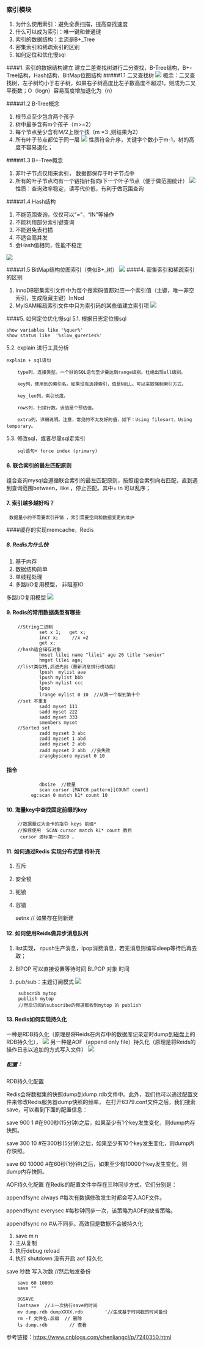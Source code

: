 ### 索引模块
1.  为什么使用索引：避免全表扫描，提高查找速度
2. 什么可以成为索引：唯一键和普通键
3. 索引的数据结构：主流是B+_Tree
4. 密集索引和稀疏索引的区别
5. 如何定位和优化慢sql

  
    

####1. 索引的数据结构建立
 建立二差查找树进行二分查找，B-Tree结构，B+-Tree结构，Hash结构，BitMap位图结构
#####1.1 二叉查找树
![](http://ww1.sinaimg.cn/large/b06adeeegy1g0nqgod5a7j21gk0qldkd.jpg)
概念：二叉查找树，左子树均小于右子树，如果右子树高度比左子数高度不超过1，则成为二叉平衡数；O（logn）容易高度增加退化为（n）

#####1.2 B-Tree概念
1. 根节点至少包含两个孩子
2. 树中最多含有m个孩子（m>=2）
3. 每个节点至少含有M/2上限个孩（m =3 ,则结果为2）
4. 所有叶子节点都位于同一层
![](http://ww1.sinaimg.cn/large/b06adeeegy1g0nqhkaow5j21e40pmh1o.jpg)
性质符合升序，关键字个数小于m-1，树的高度不容易退化；

#####1.3 B+-Tree概念 
1. 非叶子节点仅用来索引， 数据都保存于叶子节点中
2. 所有的叶子节点均有一个链指针指向i下一个叶子节点（便于做范围统计）
![](http://ww1.sinaimg.cn/large/b06adeeegy1g0nqjd8789j21cx0plh3x.jpg)
性质：查询效率稳定，读写代价低，有利于做范围查询

#####1.4 Hash结构
1. 不能范围查询，仅仅可以“=”，“IN”等操作
2. 不能利用部分索引键查询
3. 不能避免表扫描
4. 不适合高并发
5. 会Hash值相同，性能不稳定 

![](http://ww1.sinaimg.cn/large/b06adeeegy1g0nqn27kasj216c0mgtmz.jpg)
    
#####1.5 BitMap结构位图索引（类似B+_树）
    ![](http://ww1.sinaimg.cn/large/b06adeeegy1g0nqv0c3ppj213l0pkwlh.jpg)
####4.  密集索引和稀疏索引的区别
1. InnoDB密集索引文件中为每个搜索码值都对应一个索引值（主键，唯一非空索引，生成隐藏主键）InNod
2. MyISAM稀疏索引文件中只为索引码的某些值建立索引项
![](http://ww1.sinaimg.cn/large/b06adeeegy1g0o8azbd8vj21ag0n94dj.jpg)

####5.  如何定位优化慢sql
5.1. 根据日志定位慢sql

    show variables like '%quer%'
    show status like  '%slow_qureries%'

5.2. explain 进行工具分析
    
    explain + sql语句
    
        type列，连接类型。一个好的SQL语句至少要达到range级别。杜绝出现all级别。
        
        key列，使用到的索引名。如果没有选择索引，值是NULL。可以采取强制索引方式。
        
        key_len列，索引长度。
        
        rows列，扫描行数。该值是个预估值。
        
        extra列，详细说明。注意，常见的不太友好的值，如下：Using filesort，Using temporary。
5.3. 修改sql，或者尽量sql走索引
        
        sql语句+ force index (primary)

#### 6. 联合索引的最左匹配原则
  组合查询mysql会遵循联合索引的最左匹配原则，按照组合索引向右匹配，直到遇到查询范围between，like ，停止匹配。其中= in 可以乱序；

#### 7. 索引越多越好吗？
     数据量小的不需要索引开销 ，索引需要空间和数据变更的维护

####缓存的实现memcache，Redis

##### 8. Redis为什么快
1. 基于内存
2. 数据结构简单
3. 单线程处理
4. 多路I/O复用模型， 非阻塞IO

多路I/O复用模型
![](http://ww1.sinaimg.cn/large/b06adeeegy1g0o9129gmkj218m0pe0y3.jpg)


#### 9.  Redis的常用数据类型有哪些         
               
        //String二进制
                set x 1;   get x;
                incr x;     //x =2 
                get x;
        //hash适合储存对象
                hmset lilei name "lilei" age 26 title "senior"
                hmget lilei age;
        //list类似栈,后进先出（最新消息排行榜功能）
                lpush  mylist aaa
                lpush mylist bbb
                lpush mylist ccc
                lpop 
                lrange mylist 0 10  //从第一个取到第十个
        //set 不重复
                sadd myset 111
                sadd myset 222
                sadd myset 333
                smembers myset
        //Sorted set
                zadd myzset 3 abc
                zadd myzset 1 abd
                zadd myzset 2 abb
                zadd myzset 2 abb  //会失败
                zrangbyscore myzset 0 10 
               
#### 指令
                
                dbsize  //数量
                scan cursor [MATCH pattern][COUNT count]
             eg:scan 0 match k1* count 10
             
 
 #### 10. 海量key中查找固定前缀的key
        //数据量过大会卡的指令 keys 前缀*
        //推荐使用  SCAN cursor match k1* count 数目
         cursor 游标第一次区0 ，
 #### 11. 如何通过Redis 实现分布式锁 待补充
 
 1. 互斥
 2. 安全锁
 3. 死锁
 4. 容错
       
       setnx    //  如果存在则新建
       
                
#### 12. 如何使用Reids做异步消息队列
1. list实现， rpush生产消息，lpop消费消息，若无消息则编写sleep等待后再去取；

2. BlPOP  可以直接设置等待时间     BLPOP  对象 时间

3. pub/sub：主题订阅模式
![](http://ww1.sinaimg.cn/large/b06adeeegy1g0oaq8f7f9j21e60r3ti6.jpg)

        
        subscrib mytop
        publish mytop
        //然后订阅的subscribe的频道都收到mytop 的 publish
           
#### 13. Redis如何实现持久化

一种是RDB持久化（原理是将Reids在内存中的数据库记录定时dump到磁盘上的RDB持久化），
![](http://ww1.sinaimg.cn/large/b06adeeegy1g0yy4124agj20gn053gm7.jpg)
另一种是AOF（append only file）持久化（原理是将Reids的操作日志以追加的方式写入文件）
![](http://ww1.sinaimg.cn/large/b06adeeegy1g0yy49vndkj20hj037aan.jpg)
##### 配置：
RDB持久化配置

Redis会将数据集的快照dump到dump.rdb文件中。此外，我们也可以通过配置文件来修改Redis服务器dump快照的频率，
在打开6379.conf文件之后，我们搜索save，可以看到下面的配置信息：

save 900 1              #在900秒(15分钟)之后，如果至少有1个key发生变化，则dump内存快照。

save 300 10            #在300秒(5分钟)之后，如果至少有10个key发生变化，则dump内存快照。

save 60 10000        #在60秒(1分钟)之后，如果至少有10000个key发生变化，则dump内存快照。

AOF持久化配置
在Redis的配置文件中存在三种同步方式，它们分别是：

appendfsync always     #每次有数据修改发生时都会写入AOF文件。

appendfsync everysec  #每秒钟同步一次，该策略为AOF的缺省策略。

appendfsync no          #从不同步。高效但是数据不会被持久化
1. save m n  
2. 主从复制
3. 执行debug reload
4. 执行 shutdown 没有开启 aof 持久化


save  秒数 写入次数    //然后触发备份
        
        save 60 10000
        save ""
        
        BGSAVE 
        lastsave  //上一次执行save的时间
        mv dump.rdb dumpXXXX.rdb        '//生成基于时间戳的时间备份
        rm -f 文件名.后缀  // 删除
        ls dump.rdb        // 查看

参考链接：https://www.cnblogs.com/chenliangcl/p/7240350.html
